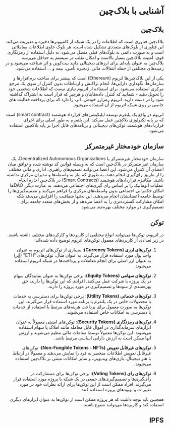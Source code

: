 <div dir="rtl" markdown="1">

# آشنایی با بلاک‌چین

## بلاک‌چین

بلاک‌چین فناوری است که اطلاعات را در یک شبکه از کامپیوترها ذخیره و مدیریت می‌کند. این فناوری از بلوک‌های متعددی تشکیل شده است، هر بلوک حاوی اطلاعات معاملاتی است و به صورت دائمی به بلوک‌های قبلی متصل می‌شود. به دلیل استفاده از رمزنگاری قوی، امنیت بلاک‌چین بسیار بالاست و امکان تقلب در سیستم به حداقل می‌رسد. بلاک‌چین به عنوان پایه‌ای برای ارزهای دیجیتالی مانند بیت‌کوین و اتر شناخته می‌شود و در زمینه‌های مختلفی از جمله انتقالات مالی، زنجیره تأمین، بیمه و ... استفاده می‌شود.

یکی از این بلاک‌چین‌ها اتریوم (Ethereum) است که بیشتر برای ساخت نرم‌افزار‌ها و سازمان‌ها، نگهداری دارایی‌ها، انجام تراکنش و ارتباطات بدون کنترل از سوی یک مرجع مرکزی استفاده می‌‌شود. برای استفاده از اتریوم نیازی نیست که اطلاعات شخصی خود را تحویل دهید - شمایید که کنترل داده‌هایتان و هرچیز که قرار است به اشتراک گذاشته شود را در دست دارید. اتریوم رمزارز خودش، اتر، را دارد که برای پرداخت فعالیت های خاصی بر روی شبکه اتریوم از آن استفاده می‌شود.

اتریوم در واقع یک پلتفرم توسعه اپلیکیشن‌های قرارداد هوشمند (smart contract) است که بر پایه تکنولوژی بلاکچین عمل می‌کند. این پلتفرم به طور اصلی برای اجرای قراردادهای هوشمند، توکن‌های دیجیتالی و برنامه‌های قابل اجرا بر پایه بلاکچین استفاده می‌شود.

## سازمان خودمختار غیرمتمرکز

سازمان خودمختار غیرمتمرکز یا Decentralized Autonomous Organizations، یک سازمان غیر متمرکز در بلاک‌چین است که به وسیله قوانین کد نوشته شده و توافق میان اعضای آن کنترل می‌شود. این اعضا می‌توانند تصمیم‌های راهبری، اداری و مالی مختلف را از طریق رای‌گیری انجام دهند، به طوری که نیاز به واسطه‌ها و مدیران مرکزی نداشته باشند. مکانیزم‌ قراردادهای هوشمند (Smart Contracts) در بلاک‌چین اجازه انجام عملیات اتوماتیک را بر اساس رای گیری‌های اجتماعی می‌دهند. به عبارت دیگر، DAOها امکان حکمرانی اجتماعی بدون واسطه‌های مرکزی را فراهم می‌کنند و تصمیم‌گیری‌ها را توسط جامعه اعضایشان انجام می‌دهند. این نه‌تنها شفافیت را افزایش می‌دهد بلکه امکان مشارکت گسترده‌تری را به اعضا می‌دهد و از بخش‌های متعدد جامعه برای تصمیم‌گیری در موارد مختلف بهره‌مند می‌شود.

## توکن

در اتریوم، توکن‌ها می‌توانند انواع مختلفی از کاربردها و کارکردهای مختلف داشته باشند. در زیر تعدادی از کاربردهای معمول توکن‌های اتریوم توضیح داده شده‌اند:

1. **توکن‌های ارزی (Currency Tokens)**: بسیاری از توکن‌های اتریوم به عنوان واحد پول مورد استفاده قرار می‌گیرند. به عنوان مثال، توکن‌های "ETH" (اِتِر) به عنوان ارز اصلی برای انجام معاملات و پرداخت‌ها در شبکه اتریوم استفاده می‌شوند.

2. **توکن‌های سهامی (Equity Tokens)**: برخی توکن‌ها به عنوان نمایندگان سهام در یک پروژه یا شرکت عمل می‌کنند. افرادی که این توکن‌ها را دارند، حق بهره‌مندی از سودها و تصمیم‌گیری در مورد پروژه را دارند.

3. **توکن‌های خدماتی (Utility Tokens)**: برخی توکن‌ها برای دسترسی به خدمات یا محصولات خاص در یک پلتفرم یا برنامه مورد استفاده قرار می‌گیرند. این توکن‌ها به صورت معمول برای پرداخت هزینه‌های مرتبط با استفاده از خدمات یا دسترسی به امکانات خاص استفاده می‌شوند.

4. **توکن‌های رمزنگاری (Security Tokens)**: توکن‌های امنیتی معمولاً به عنوان ابزارهای سرمایه‌گذاری در اموال قابل معامله مانند املاک یا سهام استفاده می‌شوند. این توکن‌ها معمولاً توسط مقامات مالی تنظیم می‌شوند و ارزش آنها ممکن است به ارزش دارایی اساسی مرتبط باشد.

5. **توکن‌های غیرقابل تعویض (Non-Fungible Tokens - NFTs)**: توکن‌های غیرقابل تعویض اطلاعات منحصر به فرد را نمایش می‌دهند و معمولاً در ارتباط با هنر دیجیتال، بازی‌های ویدیویی، و سایر امکانات مبتنی بر بلاک‌چین استفاده می‌شوند.

6. **توکن‌های رای (Voting Tokens)**: برخی توکن‌ها برای ممشارکت در رأی‌گیری‌ها و تصمیم‌گیری‌های جمعی در یک شبکه یا پروژه مورد استفاده قرار می‌گیرند. افراد ممکن است از این توکن‌ها برای ارائه نظرات خود در مورد تغییرات و بهبودهای پروژه استفاده کنند.

همچنین باید توجه داشت که هر پروژه ممکن است از توکن‌ها به عنوان ابزارهای دیگری استفاده کند و کاربردها می‌توانند متنوع باشند.

## IPFS

</div>
